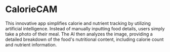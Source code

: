 # CalorieCAM
This innovative app simplifies calorie and nutrient tracking by utilizing artificial intelligence.  Instead of manually inputting food details, users simply take a photo of their meal. The AI then analyzes the image, providing a detailed breakdown of the food's nutritional content, including calorie count and nutrient information. 
